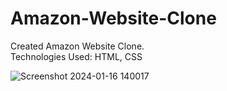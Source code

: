 # Amazon-Website-Clone
Created Amazon Website Clone. <br> Technologies Used: HTML, CSS

![Screenshot 2024-01-16 140017](https://github.com/bhagya183/Amazon-Website-Clone/assets/104842427/f5a6b68d-54c6-42aa-bb6e-8d1084af0c3c)
